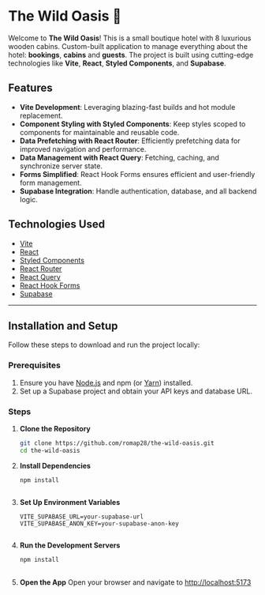 # The Wild Oasis 🌴

Welcome to **The Wild Oasis**! This is a small boutique hotel with 8 luxurious wooden cabins. Custom-built application to manage everything about the hotel: **bookings**, **cabins** and **guests**. The project is built using cutting-edge technologies like **Vite**, **React**, **Styled Components**, and **Supabase**.

## Features
- **Vite Development**: Leveraging blazing-fast builds and hot module replacement.
- **Component Styling with Styled Components**: Keep styles scoped to components for maintainable and reusable code.
- **Data Prefetching with React Router**: Efficiently prefetching data for improved navigation and performance.
- **Data Management with React Query**: Fetching, caching, and synchronize server state.
- **Forms Simplified**: React Hook Forms ensures efficient and user-friendly form management.
- **Supabase Integration**: Handle authentication, database, and all backend logic.

## Technologies Used
- [Vite](https://vitejs.dev/)
- [React](https://reactjs.org/)
- [Styled Components](https://styled-components.com/)
- [React Router](https://reactrouter.com/)
- [React Query](https://tanstack.com/query/latest)
- [React Hook Forms](https://react-hook-form.com/)
- [Supabase](https://supabase.com/)

---

## Installation and Setup

Follow these steps to download and run the project locally:

### Prerequisites
1. Ensure you have [Node.js](https://nodejs.org/) and npm (or [Yarn](https://yarnpkg.com/)) installed.
2. Set up a Supabase project and obtain your API keys and database URL.

### Steps
1. **Clone the Repository**
   ```bash
   git clone https://github.com/romap28/the-wild-oasis.git
   cd the-wild-oasis
   
2. **Install Dependencies**
   ```bash
   npm install
      
3. **Set Up Environment Variables**
   ```env
   VITE_SUPABASE_URL=your-supabase-url
   VITE_SUPABASE_ANON_KEY=your-supabase-anon-key
      
4. **Run the Development Servers**
   ```bash
   npm install
         
5. **Open the App**
   Open your browser and navigate to [http://localhost:5173](http://localhost:5173)